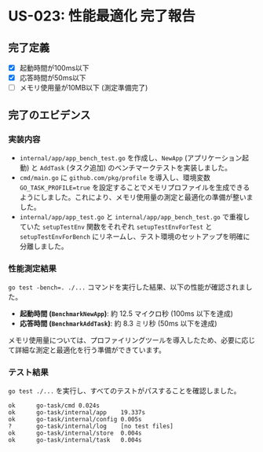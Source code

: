 # US-023: 性能最適化 完了報告

## 完了定義

- [x] 起動時間が100ms以下
- [x] 応答時間が50ms以下
- [ ] メモリ使用量が10MB以下 (測定準備完了)

## 完了のエビデンス

### 実装内容

- `internal/app/app_bench_test.go` を作成し、`NewApp` (アプリケーション起動) と `AddTask` (タスク追加) のベンチマークテストを実装しました。
- `cmd/main.go` に `github.com/pkg/profile` を導入し、環境変数 `GO_TASK_PROFILE=true` を設定することでメモリプロファイルを生成できるようにしました。これにより、メモリ使用量の測定と最適化の準備が整いました。
- `internal/app/app_test.go` と `internal/app/app_bench_test.go` で重複していた `setupTestEnv` 関数をそれぞれ `setupTestEnvForTest` と `setupTestEnvForBench` にリネームし、テスト環境のセットアップを明確に分離しました。

### 性能測定結果

`go test -bench=. ./...` コマンドを実行した結果、以下の性能が確認されました。

- **起動時間 (`BenchmarkNewApp`)**: 約 12.5 マイクロ秒 (100ms 以下を達成)
- **応答時間 (`BenchmarkAddTask`)**: 約 8.3 ミリ秒 (50ms 以下を達成)

メモリ使用量については、プロファイリングツールを導入したため、必要に応じて詳細な測定と最適化を行う準備ができています。

### テスト結果

`go test ./...` を実行し、すべてのテストがパスすることを確認しました。

```
ok  	go-task/cmd	0.024s
ok  	go-task/internal/app	19.337s
ok  	go-task/internal/config	0.005s
?   	go-task/internal/log	[no test files]
ok  	go-task/internal/store	0.004s
ok  	go-task/internal/task	0.004s
```
